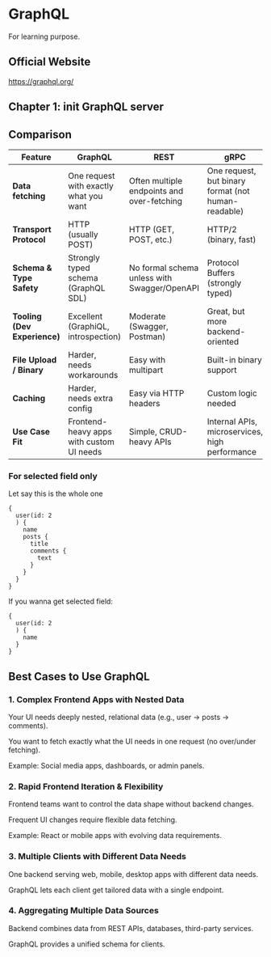 # GraphQL
For learning purpose.

## Official Website
https://graphql.org/

## Chapter 1: init GraphQL server


## Comparison
| Feature                      | **GraphQL**                              | **REST**                                     | **gRPC**                                            |
| ---------------------------- | ---------------------------------------- | -------------------------------------------- | --------------------------------------------------- |
| **Data fetching**            | One request with exactly what you want   | Often multiple endpoints and over-fetching   | One request, but binary format (not human-readable) |
| **Transport Protocol**       | HTTP (usually POST)                      | HTTP (GET, POST, etc.)                       | HTTP/2 (binary, fast)                               |
| **Schema & Type Safety**     | Strongly typed schema (GraphQL SDL)      | No formal schema unless with Swagger/OpenAPI | Protocol Buffers (strongly typed)                   |
| **Tooling (Dev Experience)** | Excellent (GraphiQL, introspection)      | Moderate (Swagger, Postman)                  | Great, but more backend-oriented                    |
| **File Upload / Binary**     | Harder, needs workarounds                | Easy with multipart                          | Built-in binary support                             |
| **Caching**                  | Harder, needs extra config               | Easy via HTTP headers                        | Custom logic needed                                 |
| **Use Case Fit**             | Frontend-heavy apps with custom UI needs | Simple, CRUD-heavy APIs                      | Internal APIs, microservices, high performance      |


### For selected field only

Let say this is the whole one
```
{
  user(id: 2
  ) {
    name
    posts {
      title
      comments {
        text
      }
    }
  }
}
```

If you wanna get selected field:
```
{
  user(id: 2
  ) {
    name
  }
}
```


## Best Cases to Use GraphQL
### 1. Complex Frontend Apps with Nested Data
Your UI needs deeply nested, relational data (e.g., user → posts → comments).

You want to fetch exactly what the UI needs in one request (no over/under fetching).

Example: Social media apps, dashboards, or admin panels.

### 2. Rapid Frontend Iteration & Flexibility
Frontend teams want to control the data shape without backend changes.

Frequent UI changes require flexible data fetching.

Example: React or mobile apps with evolving data requirements.

### 3. Multiple Clients with Different Data Needs
One backend serving web, mobile, desktop apps with different data needs.

GraphQL lets each client get tailored data with a single endpoint.

### 4. Aggregating Multiple Data Sources
Backend combines data from REST APIs, databases, third-party services.

GraphQL provides a unified schema for clients.